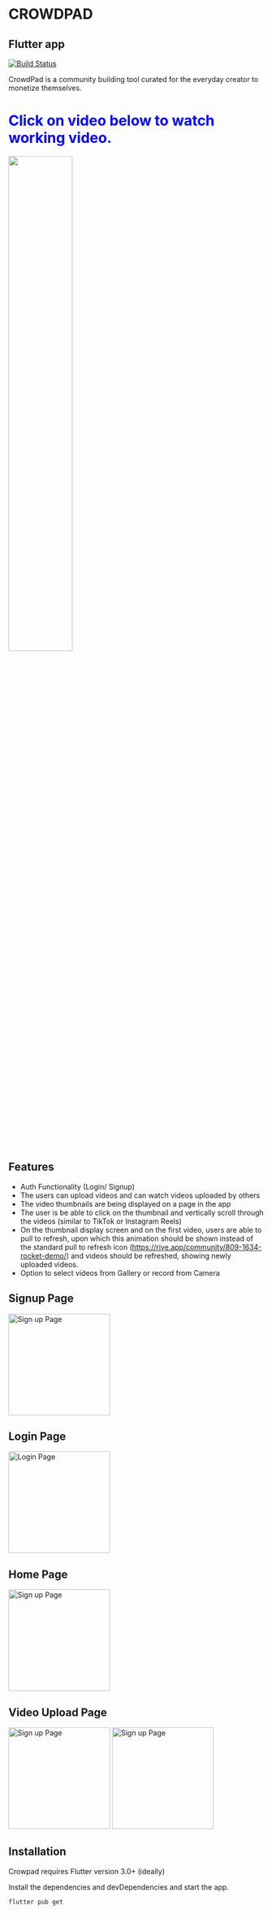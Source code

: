 # CROWDPAD
## Flutter app

[![Build Status](https://travis-ci.org/joemccann/dillinger.svg?branch=master)](https://travis-ci.org/joemccann/dillinger)

CrowdPad is a community building tool curated for the everyday creator to monetize themselves.

<h1 style="color:blue;">Click on video below to watch working video.</h1>


[<img src="https://user-images.githubusercontent.com/34379105/212644156-c5cd7de8-c3b1-4902-a1d4-5b8318d3a807.png" width="50%">](https://youtu.be/wmvgPx-DQI4 "Crowdpad assignment")

## Features

- Auth Functionality (Login/ Signup)
- The users can upload videos and can watch videos uploaded by others
- The video thumbnails are being displayed on a page in the app
- The user is be able to click on the thumbnail and vertically scroll through the videos (similar to TikTok or Instagram Reels)
- On the thumbnail display screen and on the first video, users are able to pull to refresh, upon which this animation should be shown instead of the standard pull to refresh icon (https://rive.app/community/809-1634-rocket-demo/) and videos should be refreshed, showing newly uploaded videos.
- Option to select videos from Gallery or record from Camera



## Signup Page
<img src="https://user-images.githubusercontent.com/34379105/212640106-bd477ffc-6f3f-4ed2-89bc-5294e28f18b6.png" alt="Sign up Page" width="200"/>

## Login Page 
<img src="https://user-images.githubusercontent.com/34379105/212640607-e258a5a6-995a-4e07-8d36-1baa4dd757b9.png" alt="Login Page" width="200"/>

## Home Page
<img src="https://user-images.githubusercontent.com/34379105/212640532-8c0c37c7-f0f4-4e4b-827e-3f6de1424fe7.png" alt="Sign up Page" width="200"/>

## Video Upload Page
<img src="https://user-images.githubusercontent.com/34379105/212640583-65a4a92b-3637-4371-8cff-372d3386f22d.png" alt="Sign up Page" width="200"/>
<img src="https://user-images.githubusercontent.com/34379105/212640575-09fe1d4c-7f84-48b3-bdf3-3e3a9e28736c.png" alt="Sign up Page" width="200"/>



## Installation

Crowpad requires Flutter version 3.0+ (ideally)

Install the dependencies and devDependencies and start the app.

```sh
flutter pub get
```


